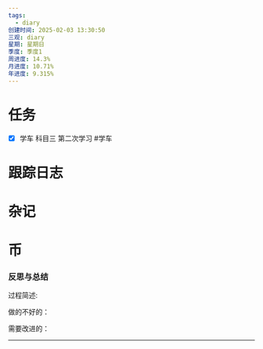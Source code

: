 ```yaml
---
tags:
  - diary
创建时间: 2025-02-03 13:30:50
三观: diary
星期: 星期日
季度: 季度1
周进度: 14.3%
月进度: 10.71%
年进度: 9.315%
---
```


# 任务
- [x]  学车 科目三 第二次学习  #学车


# 跟踪日志


# 杂记

# 币

### 反思与总结

过程简述: 

做的不好的：

需要改进的：

---

